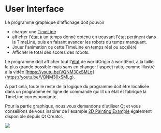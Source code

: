 # User Interface 

Le programme graphique d'affichage doit pouvoir 

* charger une [TimeLine](../TimeLine)
* afficher l'[état](../State) à un temps donné obtenu en trouvant l'état pertinent dans la TimeLine, puis en faisant avancer les robots du temps manquant.
* Jouer l'animation de cette TimeLine en temps réel ou accéléré
* Afficher le total des scores des robots. 

Le programme doit afficher tout l'[état](../State) de worldOrigin à worldEnd, à la taille la plus grande possible mais sans en changer l'aspect ratio, comme illustré à la vidéo [https://youtu.be/VQNM30xSMLg](https://youtu.be/VQNM30xSMLg). 

A part cela, toute le reste de la logique du programme doit être localisée dans un programme en ligne de commande 
qui lit un état et fabrique la TimeLine correspondante. 

Pour la partie graphique, nous vous demandons d'utiliser [Qt](https://www.qt.io) et vous conseillons de vous inspirer de l'example 
[2D Painting Example](https://doc.qt.io/qt-6/qtopengl-2dpainting-example.html) également disponible depuis Qt Creator. 

[![](https://doc.qt.io/qt-6/images/2dpainting-example.png)](https://doc.qt.io/qt-6/qtopengl-2dpainting-example.html)
